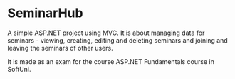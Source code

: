 # SeminarHub

A simple ASP.NET project using MVC. It is about managing data for seminars - viewing, creating, editing and deleting seminars and joining and leaving the seminars of other users. 

It is made as an exam for the course ASP.NET Fundamentals course in SoftUni.
